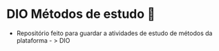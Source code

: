 # DIO Métodos de estudo 📖

- Repositório feito para guardar a atividades de estudo de métodos da plataforma - > DIO
